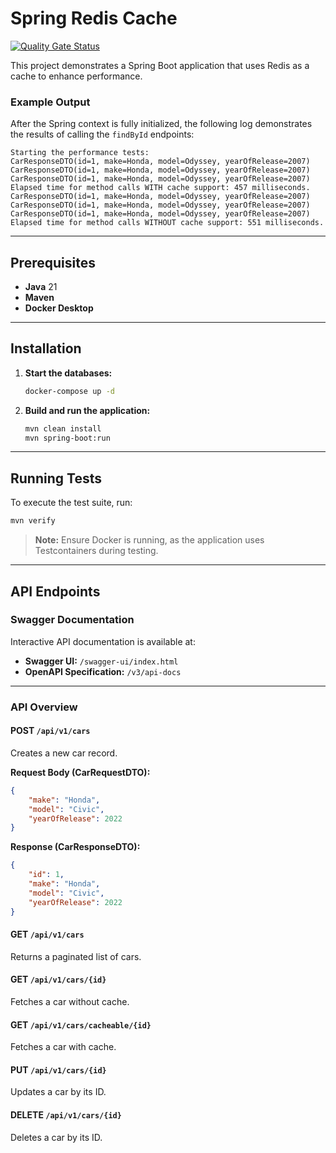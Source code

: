 # Spring Redis Cache

[![Quality Gate Status](https://sonarcloud.io/api/project_badges/measure?project=Joao-Lucas-de-Oliveira-Lima_spring-redis-cache&metric=alert_status)](https://sonarcloud.io/summary/new_code?id=Joao-Lucas-de-Oliveira-Lima_spring-redis-cache)

This project demonstrates a Spring Boot application that uses Redis as a cache to enhance performance. 

### Example Output
After the Spring context is fully initialized, the following log demonstrates the results of calling the `findById` endpoints:
```log
Starting the performance tests:
CarResponseDTO(id=1, make=Honda, model=Odyssey, yearOfRelease=2007)
CarResponseDTO(id=1, make=Honda, model=Odyssey, yearOfRelease=2007)
CarResponseDTO(id=1, make=Honda, model=Odyssey, yearOfRelease=2007)
Elapsed time for method calls WITH cache support: 457 milliseconds.
CarResponseDTO(id=1, make=Honda, model=Odyssey, yearOfRelease=2007)
CarResponseDTO(id=1, make=Honda, model=Odyssey, yearOfRelease=2007)
CarResponseDTO(id=1, make=Honda, model=Odyssey, yearOfRelease=2007)
Elapsed time for method calls WITHOUT cache support: 551 milliseconds.
```

---

## Prerequisites

- **Java** 21
- **Maven**
- **Docker Desktop**

---

## Installation

1. **Start the databases:**
   ```bash
   docker-compose up -d
   ```

2. **Build and run the application:**
   ```bash
   mvn clean install
   mvn spring-boot:run
   ```

---

## Running Tests

To execute the test suite, run:
```bash
mvn verify
```
> **Note:** Ensure Docker is running, as the application uses Testcontainers during testing.

---

## API Endpoints

### Swagger Documentation
Interactive API documentation is available at:
- **Swagger UI:** `/swagger-ui/index.html`
- **OpenAPI Specification:** `/v3/api-docs`

---

### API Overview

#### **POST** `/api/v1/cars`
Creates a new car record.

**Request Body (CarRequestDTO):**
```json
{
    "make": "Honda",
    "model": "Civic",
    "yearOfRelease": 2022
}
```

**Response (CarResponseDTO):**
```json
{
    "id": 1,
    "make": "Honda",
    "model": "Civic",
    "yearOfRelease": 2022
}
```

#### **GET** `/api/v1/cars`
Returns a paginated list of cars.

#### **GET** `/api/v1/cars/{id}`
Fetches a car without cache.

#### **GET** `/api/v1/cars/cacheable/{id}`
Fetches a car with cache.

#### **PUT** `/api/v1/cars/{id}`
Updates a car by its ID.

#### **DELETE** `/api/v1/cars/{id}`
Deletes a car by its ID.

